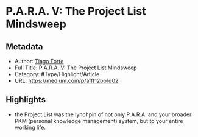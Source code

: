# P.A.R.A. V: The Project List Mindsweep

## Metadata

* Author: [Tiago Forte](../../../../2-Areas/People/Tiago%20Forte.md)
* Full Title: P.A.R.A. V: The Project List Mindsweep
* Category: #Type/Highlight/Article
* URL: https://medium.com/p/afff12bb1d02

## Highlights

* the Project List was the lynchpin of not only P.A.R.A. and your broader PKM (personal knowledge management) system, but to your entire working life.
